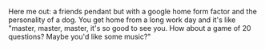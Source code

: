 Here me out: a friends pendant but with a google home form factor and the personality of a dog. You get home from a long work day and it's like "master, master, master, it's so good to see you. How about a game of 20 questions? Maybe you'd like some music?"

